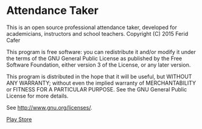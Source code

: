 # Attendance Taker

This is an open source professional attendance taker, developed for academicians, instructors and school teachers.
Copyright (C) 2015  Ferid Cafer

This program is free software: you can redistribute it and/or modify
it under the terms of the GNU General Public License as published by
the Free Software Foundation, either version 3 of the License, or 
any later version.

This program is distributed in the hope that it will be useful,
but WITHOUT ANY WARRANTY; without even the implied warranty of
MERCHANTABILITY or FITNESS FOR A PARTICULAR PURPOSE.  See the
GNU General Public License for more details.

See <http://www.gnu.org/licenses/>.

[Play Store](https://play.google.com/store/apps/details?id=com.ferid.app.classroom)